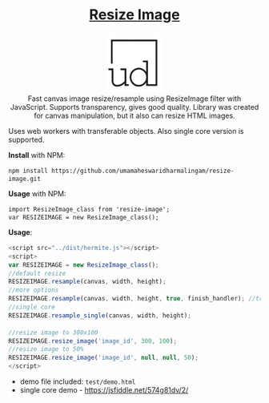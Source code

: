 <h1 align="center"><a href="http://photoshop.umamaheswarid.com/" target="_blank">Resize Image</a></h1>
<p align="center">
  <img src="/images/ud-logo.png" alt="Uma Website Logo" width="120px" height="120px"/>
  <br>
  Fast canvas image resize/resample using ResizeImage filter with JavaScript. Supports transparency, gives good quality. Library was created for canvas manipulation, but it also can resize HTML images.

  Uses web workers with transferable objects. Also single core version is supported.
</p>

**Install** with NPM:
```
npm install https://github.com/umamaheswaridharmalingam/resize-image.git
```

**Usage** with NPM:
```
import ResizeImage_class from 'resize-image';
var RESIZEIMAGE = new ResizeImage_class();
```

**Usage**:
```javascript
<script src="../dist/hermite.js"></script>
<script>
var RESIZEIMAGE = new ResizeImage_class();
//default resize
RESIZEIMAGE.resample(canvas, width, height);
//more options
RESIZEIMAGE.resample(canvas, width, height, true, finish_handler); //true=resize canvas
//single core
RESIZEIMAGE.resample_single(canvas, width, height);

//resize image to 300x100
RESIZEIMAGE.resize_image('image_id', 300, 100);
//resize image to 50%
RESIZEIMAGE.resize_image('image_id', null, null, 50);
</script>
```

- demo file included: ```test/demo.html``` 
- single core demo - https://jsfiddle.net/574g81dv/2/
